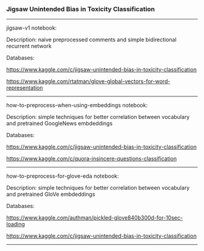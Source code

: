 ### Jigsaw Unintended Bias in Toxicity Classification

------------------------------------------------------------------------------------
jigsaw-v1 notebook:

Description: naive preprocessed comments and simple bidirectional recurrent network

Databases:

https://www.kaggle.com/c/jigsaw-unintended-bias-in-toxicity-classification

https://www.kaggle.com/rtatman/glove-global-vectors-for-word-representation

------------------------------------------------------------------------------------

how-to-preprocess-when-using-embeddings notebook:

Description: simple techniques for better correlation between vocabulary and pretrained GoogleNews embdeddings

Databases:

https://www.kaggle.com/c/jigsaw-unintended-bias-in-toxicity-classification

https://www.kaggle.com/c/quora-insincere-questions-classification

------------------------------------------------------------------------------------

how-to-preprocess-for-glove-eda notebook:

Description: simple techniques for better correlation between vocabulary and pretrained GloVe embdeddings

Databases:

https://www.kaggle.com/authman/pickled-glove840b300d-for-10sec-loading

https://www.kaggle.com/c/jigsaw-unintended-bias-in-toxicity-classification

------------------------------------------------------------------------------------




